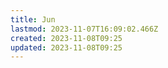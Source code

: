 ```yaml
---
title: Jun
lastmod: 2023-11-07T16:09:02.466Z
created: 2023-11-08T09:25
updated: 2023-11-08T09:25
---
```

